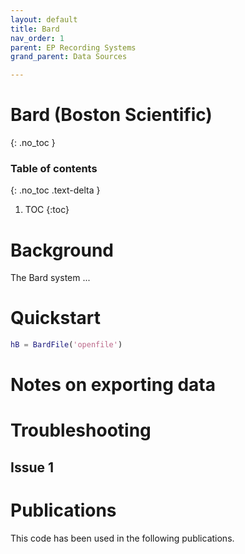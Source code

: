 ```yaml
---
layout: default
title: Bard
nav_order: 1
parent: EP Recording Systems
grand_parent: Data Sources

---
```


# Bard (Boston Scientific)
{: .no_toc }

### Table of contents
{: .no_toc .text-delta }

1. TOC
{:toc}

# Background
The Bard system ...

# Quickstart
```matlab
hB = BardFile('openfile')
```

# Notes on exporting data


# Troubleshooting

## Issue 1

# Publications

This code has been used in the following publications.
